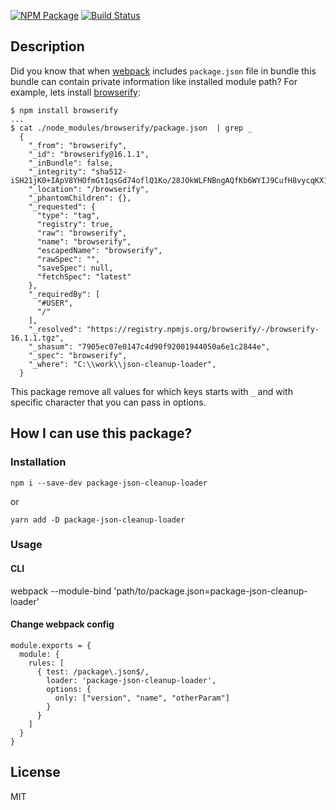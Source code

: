 [![NPM Package](https://img.shields.io/npm/v/package-json-cleanup-loader.svg?style=flat-square)](https://www.npmjs.org/package/package-json-cleanup-loader)
[![Build Status](https://travis-ci.org/headfire94/package-json-cleanup-loader.svg?branch=master)](https://travis-ci.org/headfire94/package-json-cleanup-loader)
## Description

Did you know that when [webpack][1] includes `package.json` file in bundle this bundle can contain private information like installed module path?
For example, lets install [browserify][1]:
```
$ npm install browserify
...
$ cat ./node_modules/browserify/package.json  | grep _
  {
    "_from": "browserify",
    "_id": "browserify@16.1.1",
    "_inBundle": false,
    "_integrity": "sha512-iSH21jK0+IApV8YHOfmGt1qsGd74oflQ1Ko/28JOkWLFNBngAQfKb6WYIJ9CufH8vycqKX1sYU3y7ZrVhwevAg==",
    "_location": "/browserify",
    "_phantomChildren": {},
    "_requested": {
      "type": "tag",
      "registry": true,
      "raw": "browserify",
      "name": "browserify",
      "escapedName": "browserify",
      "rawSpec": "",
      "saveSpec": null,
      "fetchSpec": "latest"
    },
    "_requiredBy": [
      "#USER",
      "/"
    ],
    "_resolved": "https://registry.npmjs.org/browserify/-/browserify-16.1.1.tgz",
    "_shasum": "7905ec07e0147c4d90f92001944050a6e1c2844e",
    "_spec": "browserify",
    "_where": "C:\\work\\json-cleanup-loader",
  }
```

This package remove all values for which keys starts with `_`  and with specific character that you can pass in options.

## How I can use this package?
### Installation
```npm i --save-dev package-json-cleanup-loader```

or

```yarn add -D package-json-cleanup-loader```
### Usage
#### CLI
webpack --module-bind 'path/to/package.json=package-json-cleanup-loader'
#### Change webpack config

```
module.exports = {
  module: {
    rules: [
      { test: /package\.json$/,
        loader: 'package-json-cleanup-loader',
        options: {
          only: ["version", "name", "otherParam"]
        }
      }
    ]
  }
}
```

## License

MIT

[1]: https://github.com/webpack/webpack
[2]: https://github.com/substack/node-browserify
